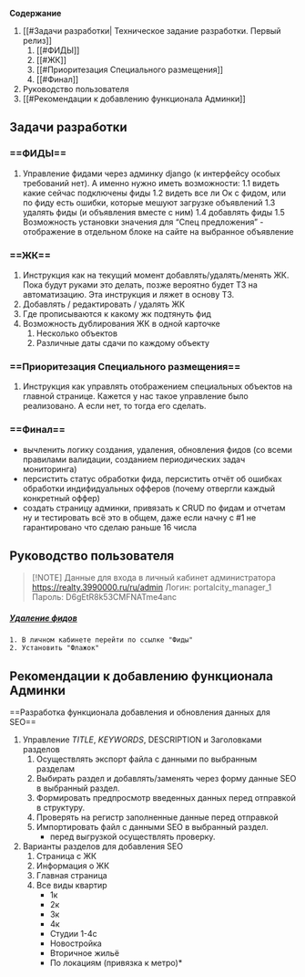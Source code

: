 **Содержание**
1. [[#Задачи разработки| Техническое задание разработки. Первый релиз]]
	1. [[#ФИДЫ]]
	2. [[#ЖК]]
	3. [[#Приоритезация Специального размещения]]
	4. [[#Финал]]
2. Руководство пользователя
3. [[#Рекомендации к добавлению функционала Админки]]
## Задачи разработки
### ==ФИДЫ==
1. Управление фидами через админку django (к интерфейсу особых требований нет). А именно нужно иметь возможности:
    1.1 видеть какие сейчас подключены фиды
    1.2 видеть все ли Ок с фидом, или по фиду есть ошибки, которые мешуют загрузке объявлений
    1.3 удалять фиды (и объявления вместе с ним)
    1.4 добавлять фиды
    1.5 Возможность установки значения для “Спец предложения” - отображение в отдельном блоке на сайте на выбранное объявление
### ==ЖК==
1. Инструкция как на текущий момент добавлять/удалять/менять ЖК. Пока будут руками это делать, позже вероятно будет ТЗ на автоматизацию. Эта инструкция и ляжет в основу ТЗ.
2. Добавлять / редактировать / удалять ЖК
3. Где прописываются к какому жк подтянуть фид
4. Возможность дублирования ЖК в одной карточке
	1. Несколько объектов
	2. Различные даты сдачи по каждому объекту

### ==Приоритезация Специального размещения==
1. Инструкция как управлять отображением специальных объектов на главной странице. Кажется у нас такое управление было реализовано. А если нет, то тогда его сделать.

### ==Финал==
- вычленить логику создания, удаления, обновления фидов (со всеми правилами валидации, созданием периодических задач мониторинга)
- персистить статус обработки фида, персистить отчёт об ошибках обработки индифидуальных офферов (почему отвергли каждый конкретный оффер)
- создать страницу админки, привязать к CRUD по фидам и отчетам ну и тестировать всё это в общем, даже если начну с #1 не гарантировано что сделаю раньше 16 числа
## Руководство пользователя

> [!NOTE] Данные для входа в личный кабинет администратора
> https://realty.3990000.ru/ru/admin
> Логин: portalcity_manager_1
> Пароль: D6gEtR8k53CMFNATme4anc

##### [Удаление фидов](https://disk.yandex.ru/i/7RRubnXemEHtJQ)
	1. В личном кабинете перейти по ссылке "Фиды"
	2. Установить "Флажок"
## Рекомендации к добавлению функционала Админки

==Разработка функционала добавления и обновления данных для SEO==
1. Управление _TITLE_, _KEYWORDS_, DESCRIPTION и Заголовками разделов
	1. Осуществлять экспорт файла с данными по выбранным разделам
	2. Выбирать раздел и добавлять/заменять через форму данные SEO в выбранный раздел. 
	3. Формировать предпросмотр введенных данных перед отправкой в структуру.
	4. Проверять на регистр заполненные данные перед отправкой
	5. Импортировать файл с данными SEO в выбранный раздел.
		* перед выгрузкой осуществлять проверку.
2. Варианты разделов для добавления SEO
	1. Страница с ЖК
	2. Информация о ЖК
	3. Главная страница
	4. Все виды квартир
		* 1к
		* 2к
		* 3к
		* 4к
		* Студии 1-4с
		* Новостройка
		* Вторичное жильё
		* По локациям (привязка к метро)*
